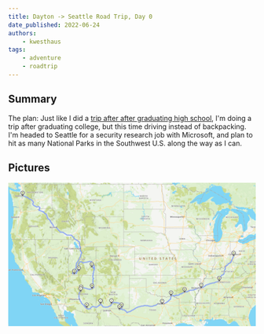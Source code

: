 ```yaml
---
title: Dayton -> Seattle Road Trip, Day 0
date_published: 2022-06-24
authors:
    - kwesthaus
tags:
    - adventure
    - roadtrip
---
```


## Summary

The plan: Just like I did a [trip after after graduating high school](https://www.trailjournals.com/adventurousreflection), I'm doing a trip after graduating college, but this time driving instead of backpacking. I'm headed to Seattle for a security research job with Microsoft, and plan to hit as many National Parks in the Southwest U.S. along the way as I can.


## Pictures

![Map of general route: Ohio, Kentucky, Tennessee, Arkansas, Oklahoma, Texas, New Mexico, Arizona, Utah, Idaho, Oregon, Washington](/public/images/dayton-seattle-road-trip-day-00/2022-06-29T13:10:32-04:00.png)


